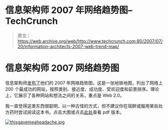 # 信息架构师 2007 年网络趋势图–TechCrunch

> 原文：<https://web.archive.org/web/http://www.techcrunch.com:80/2007/07/20/information-architects-2007-web-trend-map/>

# 信息架构师 2007 网络趋势图

信息架构师[发布了](https://web.archive.org/web/20220816070421/http://www.informationarchitects.jp/ia-trendmap-2007v2)他们的 2007 年网络趋势图，这是一张地铁地图，列出了网络上 200 个最成功的网站，按照类别、接近度、成功度、受欢迎度和前景排序。理论上，它展示了各种网站和想法之间的关系，重点是 Web 2.0。

我一直觉得这类东西很聪明，以一种古怪的方式，但不建议你在宿醉或服用某些处方药时尝试阅读这本书。点击大图或点击[此处](https://web.archive.org/web/20220816070421/http://www.informationarchitects.jp/slash/iA_WebTrends_2007_2.pdf)查看 pdf 版本。

[![thisgavemeaheadache.jpg](img/1a6c0878ffcf76824f1c51ab241022b2.png)](https://web.archive.org/web/20220816070421/http://www.informationarchitects.jp/slash/iA_WebTrends_2007_2_1600x1024.gif)